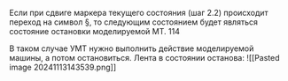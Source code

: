 Если при сдвиге маркера текущего состояния (шаг 2.2) происходит переход на символ §, то следующим состоянием будет являться состояние остановки моделируемой МТ. 114 

В таком случае УМТ нужно выполнить действие моделируемой машины, а потом остановиться. Лента в состоянии останова:
![[Pasted image 20241113143539.png]]

